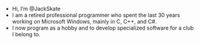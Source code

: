 - Hi, I’m @JackSkate
- I am a retired professional programmer who spent the last 30 years working on Microsoft Windows, mainly in C, C++, and C#.
- I now program as a hobby and to develop specialized software for a club I belong to.

<!---
JackSkate/JackSkate is a ✨ special ✨ repository because its `README.md` (this file) appears on your GitHub profile.
You can click the Preview link to take a look at your changes.
--->
